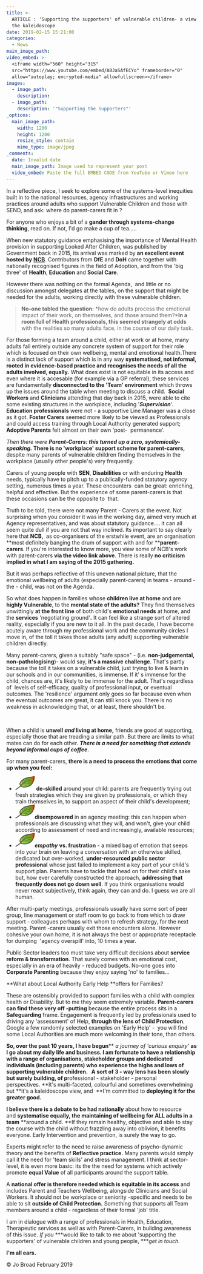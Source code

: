 ```yaml
---
title: >-
  ARTICLE : 'Supporting the supporters' of vulnerable children- a view through
  the kaleidoscope
date: 2019-02-15 15:21:00
categories:
  - News
main_image_path:
video_embed: >-
  <iframe width="560" height="315"
  src="https://www.youtube.com/embed/ABJaSAfECYo" frameborder="0"
  allow="autoplay; encrypted-media" allowfullscreen></iframe>
images:
  - image_path:
    description:
  - image_path:
    description: '"Supporting the Supporters"'
_options:
  main_image_path:
    width: 1200
    height: 1200
    resize_style: contain
    mime_type: image/jpeg
_comments:
  date: Invalid date
  main_image_path: Image used to represent your post
  video_embed: Paste the full EMBED CODE from YouTube or Vimeo here
---
```


In a reflective piece, I seek to explore some of the systems-level inequities built in to the national resources, agency infrastructures and working practices around adults who support Vulnerable Children and those with SEND, and ask: where do parent-carers fit in ?

For anyone who enjoys a bit of a **gander through systems-change thinking**, read on. If not, I'd go make a cup of tea…..

When new statutory guidance emphasising the importance of Mental Health provision in supporting Looked After Children, was published by Government back in 2015, its arrival was marked by **an excellent event hosted by** [**NCB**](https://www.ncb.org.uk/). Contributors from **DfE** and **DoH** came together with nationally recognised figures in the field of Adoption, and from the 'big three' of&nbsp;**Health**, **Education** and **Social Care**.

However there was nothing on the formal Agenda,&nbsp; and little or no discussion amongst delegates at the tables, on the support that might be needed for the adults, working directly with these vulnerable children.

> **No-one tabled the question:** *how do adults process the emotional impact of their work, on themselves, and those around them?***In a room full of Health professionals, this seemed strangely at odds** with the realities so many adults face, in the course of our daily task.&nbsp;

For those forming a team around a child, either at work or at home, many adults fall entirely outside any concrete system of support for their role which is focused on their own wellbeing, mental and emotional health.There is a distinct lack of support which is in any way&nbsp;**systematised, not informal, rooted in evidence-based practice and recognises the needs of all the adults involved, equally.**&nbsp;What does exist is not equitable in its access and even where it is accesable (for example via a GP referral), these services are fundamentally **disconnected to the 'Team' environment** which throws up the issues around the table when meeting to discuss a child. &nbsp;**Social Workers** and **Clinicians** attending that day back in 2015, were able to cite some existing structures in the workplace, including '***Supervision***'. **Education professionals** were not - a supportive Line Manager was a close as it got.&nbsp;**Foster Carers** seemed more likely to be viewed as Professionals and could access training through Local Authority generated support; **Adoptive Parents** felt almost on their own 'post-&nbsp; permanence'.&nbsp;

*Then there were* ***Parent-Carers: this turned up a zero, systemically-speaking.*&nbsp;There is no 'workplace' support scheme for parent-carers,** despite many parents of vulnerable children finding themselves in the workplace (usually other people's) very frequently.

Carers of young people with **SEN**, **Disabilities** or with enduring **Health** needs, typically have to pitch up to a publically-funded statutory agency setting, numerous times a year. These encounters &nbsp;can be great: enriching, helpful and effective. But the experience of some parent-carers is that these occasions can be the opposite to&nbsp; that.&nbsp;

Truth to be told, there were not many Parent - Carers at the event. Not surprising when you consider it was in the working day, aimed very much at Agency representatives, and was about statutory guidance…. it can all seem quite dull if you are not that way inclined. Its important to say clearly here that **NCB,&nbsp;** as co-organisers of the erstwhile event, are an organisation **most definitely banging the drum of support with and for&nbsp;****parent-carers**. If you're interested to know more, you view some of NCB's work with parent-carers&nbsp;**via the video link above**. There is really&nbsp;**no criticism implied in what I am saying of the 2015 gathering.**

But it was perhaps reflective of this uneven national picture, that the emotional wellbeing of adults (especially parent-carers) in teams - around - the - child, was not on the Agenda.

So what does happen in families whose **children live at home** and are **highly Vulnerable**, to the **mental state of the adults?**&nbsp;They find themselves unwittingly **at the front line** of both child's **emotional needs** at home, and the **services**&nbsp;'negotiating ground'**.** It can feel like a strange sort of altered reality, especially if you are new to it all. In the past decade, I have become acutely aware through my professional work and the community circles I move in, of the toll it takes those adults (any adult) supporting vulnerable children directly.

Many parent-carers, given a suitably "safe space" - (i.e.&nbsp;**non-judgemental, non-pathologising**)- would say, **it's a massive challenge**. That's partly because the toll it takes on a vulnerable child, just trying to live & learn in our schools and in our communities, is immense. If it' s immense for the child, chances are, it's likely to be immense for the adult. That's regardless of&nbsp; levels of self-efficacy, quality of professional input, or eventual outcomes. The 'resilience' argument only goes so far because even when the eventual outcomes are great, it can still knock you. There is no weakness in acknowledging that, or at least, there shouldn't be.

&nbsp;

When a child is&nbsp;**unwell**&nbsp;***and* living at home,** friends are good at supporting, especially those that are treading a similar path. But there are limits to what mates can do for each other.&nbsp;***There is a need for something that extends beyond informal cups of coffee***.

For many parent-carers, **there is a need to process the emotions that come up when you feel:**

* ![](/uploads/kindle-templates-bullet-1.jpg)&nbsp;**de-skilled** around your child: parents are frequently trying out fresh strategies which they are given by professionals, or which they train themselves in, to support an aspect of their child's development;
* ![](/uploads/kindle-templates-bullet-1.jpg)**disempowered** in an agency meeting: this can happen when professionals are discussing what they will, and won't, give your child according to assessment of need and increasingly, available resources; &nbsp;
* ![](/uploads/kindle-templates-bullet-1.jpg)***empathy***&nbsp;**vs. frustration**&nbsp;- a mixed bag of emotion that seeps into your brain on leaving a conversation with an otherwise skilled, dedicated but over-worked,&nbsp;**under-resourced public sector professional** whose just failed to implement a key part of your child's support plan. Parents have to tackle that head on for their child's sake but, how ever carefully constructed the approach, **addressing that frequently does not go down well**. If you think organisations would never react subjectively, think again, they can and do. I guess we are all human.

After multi-party meetings, professionals usually have some sort of peer group, line management or staff room to go back to from which to draw support - colleagues perhaps with whom to refresh strategy, for the next meeting. Parent -carers usually exit those encounters alone. However cohesive your own home, it is not always the best or appropriate receptacle for dumping&nbsp; 'agency overspill' into, 10 times a year.

Public Sector leaders too must take very difficult decisions about **service reform & transformation**. That surely comes with an emotional cost, especially in an era of heavily - reduced budgets. No-one goes into **Corporate Parenting**&nbsp;because they enjoy saying 'no' to families…

**What about Local Authority Early Help&nbsp;**offers for Families?

These are ostensibly provided to support families with a child with complex health or Disability. But to me they seem extremely variable. **Parent-carers can find these very off -putting** because the entire process sits in a **Safeguarding** frame. Engagement is frequently led by professionals used to driving any 'assessment' of Help, **through the lens of Child Protection**.&nbsp; Google a few randomly selected examples on 'Early Help' -&nbsp; you will find some Local Authorities are much more welcoming in their tone, than others.

**So, over the past 10 years, I have begun****&nbsp;*a journey of 'curious enquiry'*&nbsp;**as I go about my daily life and business. I am fortunate to have a relationship with a range of organisations, stakeholder groups and dedicated individuals (including parents) who experience the highs and lows of supporting vulnerable children. &nbsp; A sort of **3 - way lens** has been slowly but surely building, of p**rofessional - stakeholder - personal perspectives.&nbsp;**It's multi-faceted, colourful and sometimes overwhelming but **it's a kaleidoscope view, and &nbsp;**I'm committed to **deploying it for the greater good.**

**I believe there is a debate to be had nationally**&nbsp;about how to resource and&nbsp;**systematise equally, the maintaining of wellbeing for ALL adults in a team** **around a child.&nbsp;**If they remain healthy, objective and able to stay the course with the child without frazzling away into oblivion, it benefits everyone. Early Intervention and prevention, is surely the way to go.&nbsp;

Experts might refer to the need to raise awareness of psycho-dynamic theory and the benefits of&nbsp;**Reflective practice.** Many parents would simply call it the need for 'team skills' and stress management. I think at sector-level, it is even more basic: its the the need for systems which actively promote **equal Value**&nbsp;of all participants around the support table.

A **national offer is therefore needed which is equitable in its access** and includes Parent and Teachers Wellbeing, alongside Clinicians and Social Workers. It should not be workplace or seniority -specific and needs to be able to sit&nbsp;**outside of Child Protection.**&nbsp;Something that supports all Team members around a child - regardless of their formal 'job' title.

I am in dialogue with a range of professionals in Health, Education, Therapeutic services as well as with Parent-Carers, in building awareness of this issue.&nbsp;*If you* ***would like to talk to me about 'supporting the supporters' of vulnerable children and young people,&nbsp;****get in touch.*

**I'm all ears.**

&copy; Jo Broad February 2019